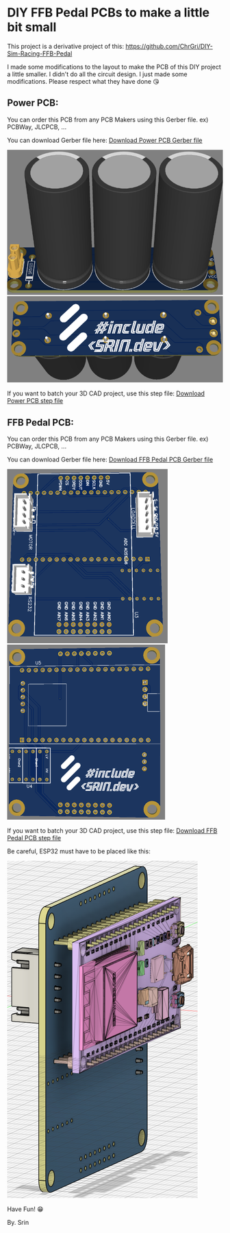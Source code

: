 # DIY FFB Pedal PCBs to make a little bit small
This project is a derivative project of this: https://github.com/ChrGri/DIY-Sim-Racing-FFB-Pedal

I made some modifications to the layout to make the PCB of this DIY project a little smaller. I didn't do all the circuit design. I just made some modifications. Please respect what they have done 😘

## Power PCB:

You can order this PCB from any PCB Makers using this Gerber file. ex) PCBWay, JLCPCB, ...

You can download Gerber file here: [Download Power PCB Gerber file](https://github.com/srinn/diyffbpedal_pcbs/raw/main/power_pcb_different_batch_by_srin/Gerber_Power-Pcb-With-100v-3300uf_PCB_Power-Pcb-With-100v-3300uf_2024-05-04.zip)

![img](https://github.com/srinn/diyffbpedal_pcbs/blob/main/power_pcb_different_batch_by_srin/power_pcb_front.png?raw=true)
![img](https://github.com/srinn/diyffbpedal_pcbs/blob/main/power_pcb_different_batch_by_srin/power_pcb_back.png?raw=true)

If you want to batch your 3D CAD project, use this step file: [Download Power PCB step file](https://github.com/srinn/diyffbpedal_pcbs/raw/main/power_pcb_different_batch_by_srin/3D_PCB_Power%20Pcb%20With%20100v%203300uf_2024-04-23%20v1.step)

## FFB Pedal PCB:

You can order this PCB from any PCB Makers using this Gerber file. ex) PCBWay, JLCPCB, ...

You can download Gerber file here: [Download FFB Pedal PCB Gerber file](https://github.com/srinn/diyffbpedal_pcbs/raw/main/Pedal_pcb_different_batch_by_srin/Gerber_Pedal-Pcb-v3-different-batch_PCB_Pedal-Pcb-v3-different-batch_2024-05-04.zip)

![img](https://github.com/srinn/diyffbpedal_pcbs/blob/main/Pedal_pcb_different_batch_by_srin/pedal_pcb_front.png?raw=true)
![img](https://github.com/srinn/diyffbpedal_pcbs/blob/main/Pedal_pcb_different_batch_by_srin/pedal_pcb_back.png?raw=true)

If you want to batch your 3D CAD project, use this step file: [Download FFB Pedal PCB step file](https://github.com/srinn/diyffbpedal_pcbs/raw/main/Pedal_pcb_different_batch_by_srin/3D_PCB_Pedal%20Pcb%20v3-different%20batch_2024-04-25%20v2.step)

Be careful, ESP32 must have to be placed like this:

![img](https://github.com/srinn/diyffbpedal_pcbs/blob/main/Pedal_pcb_different_batch_by_srin/place_esp32.png?raw=true)

Have Fun! 😁

By. Srin
